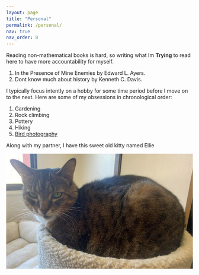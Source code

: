 ```yaml
---
layout: page
title: "Personal"
permalink: /personal/
nav: true
nav_order: 8
---
```


Reading non-mathematical books is hard, so writing what Im **Trying** to read here to have more accountability for myself. 

1. In the Presence of Mine Enemies by Edward L. Ayers.
2. Dont know much about history by Kenneth C. Davis.

I typically focus intently on a hobby for some time period before I move on to the next. Here are some of my obsessions in chronological order:

1. Gardening
2. Rock climbing
3. Pottery  
4. Hiking  
5. [Bird photography](https://www.viewbug.com/member/maneesha_p)

Along with my partner, I have this sweet old kitty named Ellie

![Ellie's picture](../assets/img/Ellie.png)


